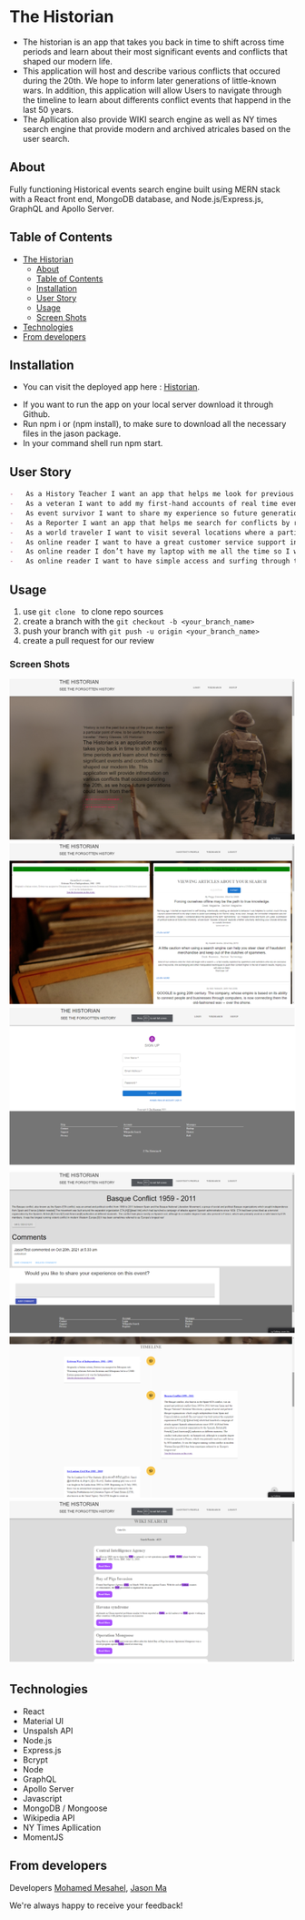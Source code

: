# The Historian
- The historian is an app that takes you back in time to shift across time periods and learn about their most significant events and conflicts that shaped our modern life.
- This application will host and describe various conflicts that occured during the 20th. We hope to inform later generations of little-known wars. In addition, this application will allow Users to navigate through the timeline to learn about differents conflict events that happend in the last 50 years.
- The Apllication also provide WIKI search engine as well as NY times search engine that provide modern and archived atricales based on the user search.

## About
Fully functioning Historical events search engine built using MERN stack with a React front end, MongoDB database, and Node.js/Express.js, GraphQL and Apollo Server. 

## Table of Contents
- [The Historian](#the-historian)
  - [About](#about)
  - [Table of Contents](#table-of-contents)
  - [Installation](#installation)
  - [User Story](#user-story)
  - [Usage](#usage)
  - [Screen Shots](#screen-shots)
 - [Technologies](#technologies)
  - [From developers](#from-developers)

## Installation
- You can visit the deployed app here : [Historian](https://historian-timeline.herokuapp.com/).
<!-- TODO: add the live Heroku link -->
- If you want to run the app on your local server download it through Github.
- Run npm i or (npm install), to make sure to download all the necessary files in the jason package.
- In your command shell run npm start.

## User Story

```md
-	As a History Teacher I want an app that helps me look for previous conflicts during the 80s and the 90s so I can save the data and use it during my classes.
-	As a veteran I want to add my first-hand accounts of real time events from my prospective on the front lines so provide people with some of the real stories.
-	As event survivor I want to share my experience so future generation can understand how war could be crucial.
-	As a Reporter I want an app that helps me search for conflicts by region or country which will helps me analyze the Data and use it in my investigations.
-	As a world traveler I want to visit several locations where a particular iconic moment / conflict took place so I can understand more how those moments shaped this region culture.
-	As online reader I want to have a great customer service support in case I have any problem with the products.
-	As online reader I don’t have my laptop with me all the time so I want a phone app, so that I can check those events with more convenience.
-	As online reader I want to have simple access and surfing through the website so that I don’t spend much time searching for the events.

```
## Usage 
1. use ```git clone ``` to clone repo sources
2. create a branch with the ```git checkout -b <your_branch_name>```
3. push your branch with ```git push -u origin <your_branch_name>``` 
4. create a pull request for our review
<!-- TODO: add correct screenshot -->
### Screen Shots
![Main Page](./Screenshots/MainPage.png)
![ProfilePage](./Screenshots/ProfilePage.png)
![SignUppage](./Screenshots/SignUppage.png)
![SingleEvent](./Screenshots/SingleEvent.png)
![Timeline](./Screenshots/Timeline.png)
![WikiSearch](./Screenshots/WikiSearch.png)

## Technologies
- React
- Material UI
- Unspalsh API
- Node.js
- Express.js
- Bcrypt
- Node
- GraphQL
- Apollo Server
- Javascript
- MongoDB / Mongoose
- Wikipedia API
- NY Times Apllication
- MomentJS


## From developers
Developers
[Mohamed Mesahel](https://github.com/MohamedMesahel),
[Jason Ma](https://github.com/JMagic-Learner)

We're always happy to receive your feedback!